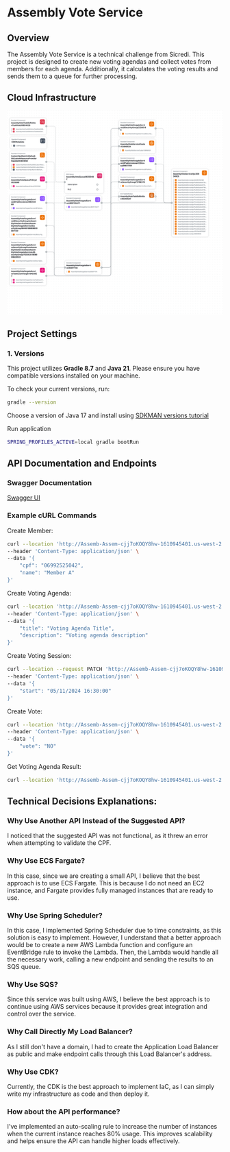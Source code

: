 # Assembly Vote Service

## Overview

The Assembly Vote Service is a technical challenge from Sicredi. This project is designed to create new voting agendas and collect votes from members for each agenda. Additionally, it calculates the voting results and sends them to a queue for further processing.

## Cloud Infrastructure

![Demo](src/main/resources/readme/AssemblyVoteServiceStack.png)

## Project Settings

### 1. Versions

This project utilizes **Gradle 8.7** and **Java 21**. Please ensure you have compatible versions installed on your machine.

To check your current versions, run:

```bash
gradle --version
```
   Choose a version of Java 17 and install using [SDKMAN versions tutorial](https://sdkman.io/usage#listversions)

Run application
```bash
SPRING_PROFILES_ACTIVE=local gradle bootRun
```

## API Documentation and Endpoints

### Swagger Documentation

[Swagger UI](http://assemb-assem-cjj7okoqy8hw-1610945401.us-west-2.elb.amazonaws.com/swagger-ui/index.html)

### Example cURL Commands

Create Member:
```bash
curl --location 'http://Assemb-Assem-cjj7oKOQY8hw-1610945401.us-west-2.elb.amazonaws.com/api/v1/members' \
--header 'Content-Type: application/json' \
--data '{
    "cpf": "06992525042",
    "name": "Member A"
}'
```

Create Voting Agenda:
```bash
curl --location 'http://Assemb-Assem-cjj7oKOQY8hw-1610945401.us-west-2.elb.amazonaws.com/api/v1/voting/agendas' \
--header 'Content-Type: application/json' \
--data '{
    "title": "Voting Agenda Title",
    "description": "Voting agenda description"
}'
```


Create Voting Session:
```bash
curl --location --request PATCH 'http://Assemb-Assem-cjj7oKOQY8hw-1610945401.us-west-2.elb.amazonaws.com/api/v1/voting/agendas/{{agendaId}}/start/session' \
--header 'Content-Type: application/json' \
--data '{
    "start": "05/11/2024 16:30:00"
}'
```

Create Vote:
```bash
curl --location 'http://Assemb-Assem-cjj7oKOQY8hw-1610945401.us-west-2.elb.amazonaws.com/api/v1/voting/agendas/{{agendaId}}/member/{{memberId}}' \
--header 'Content-Type: application/json' \
--data '{
    "vote": "NO"
}'
```

Get Voting Agenda Result:
```bash
curl --location 'http://Assemb-Assem-cjj7oKOQY8hw-1610945401.us-west-2.elb.amazonaws.com/api/v1/voting/agendas/{{agendaId}}/result'
```

## Technical Decisions Explanations:

### Why Use Another API Instead of the Suggested API?

I noticed that the suggested API was not functional, as it threw an error when attempting to validate the CPF.

### Why Use ECS Fargate?

In this case, since we are creating a small API, I believe that the best approach is to use ECS Fargate. This is because I do not need an EC2 instance, and Fargate provides fully managed instances that are ready to use.

### Why Use Spring Scheduler?

In this case, I implemented Spring Scheduler due to time constraints, as this solution is easy to implement. However, I understand that a better approach would be to create a new AWS Lambda function and configure an EventBridge rule to invoke the Lambda. Then, the Lambda would handle all the necessary work, calling a new endpoint and sending the results to an SQS queue.

### Why Use SQS?

Since this service was built using AWS, I believe the best approach is to continue using AWS services because it provides great integration and control over the service.

### Why Call Directly My Load Balancer?

As I still don't have a domain, I had to create the Application Load Balancer as public and make endpoint calls through this Load Balancer's address.

### Why Use CDK?

Currently, the CDK is the best approach to implement IaC, as I can simply write my infrastructure as code and then deploy it.

### How about the API performance?

I've implemented an auto-scaling rule to increase the number of instances when the current instance reaches 80% usage. This improves scalability and helps ensure the API can handle higher loads effectively.
